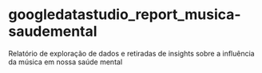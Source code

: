 # googledatastudio_report_musica-saudemental
Relatório de exploração de dados e retiradas de insights sobre a influência da música em nossa saúde mental
